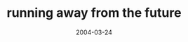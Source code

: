 ---
layout: base.njk
title : 'running away from the future' 
view_title : 'running away from the future' 
year : '2004' 
date : '2004-03-24' 
img_file : '/drawing/runningawayfromthefuture.png' 
html_file : 'runningawayfromthefuture' 
next_html : 'godcalledinsicktoday.html' 
year_order : '59' 
permalink : "title/{{html_file}}.html"
---